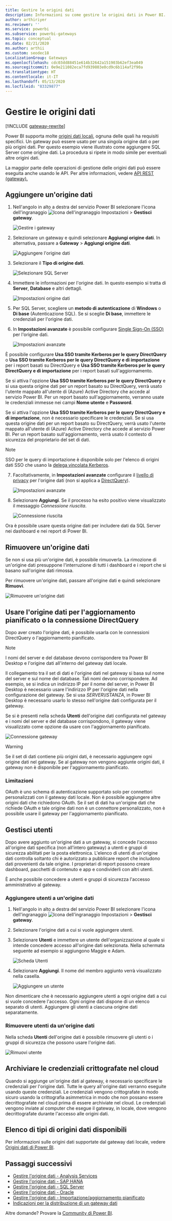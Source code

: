 ```yaml
---
title: Gestire le origini dati
description: Informazioni su come gestire le origini dati in Power BI.
author: arthiriyer
ms.reviewer: ''
ms.service: powerbi
ms.subservice: powerbi-gateways
ms.topic: conceptual
ms.date: 02/21/2020
ms.author: arthii
ms.custom: seodec18
LocalizationGroup: Gateways
ms.openlocfilehash: cdc03dd88451e614b32642a151903b62ef3ea049
ms.sourcegitcommit: 0e9e211082eca7fd939803e0cd9c6b114af2f90a
ms.translationtype: HT
ms.contentlocale: it-IT
ms.lasthandoff: 05/13/2020
ms.locfileid: "83329877"
---
```

# <a name="manage-data-sources"></a>Gestire le origini dati

[!INCLUDE [gateway-rewrite](../includes/gateway-rewrite.md)]

Power BI supporta molte [origini dati locali](power-bi-data-sources.md), ognuna delle quali ha requisiti specifici. Un gateway può essere usato per una singola origine dati o per più origini dati. Per questo esempio viene illustrato come aggiungere SQL Server come origine dati. La procedura si ripete in modo simile per eventuali altre origini dati.

La maggior parte delle operazioni di gestione delle origini dati può essere eseguita anche usando le API. Per altre informazioni, vedere [API REST (gateway).](/rest/api/power-bi/gateways)

## <a name="add-a-data-source"></a>Aggiungere un'origine dati

1. Nell'angolo in alto a destra del servizio Power BI selezionare l'icona dell'ingranaggio ![Icona dell'ingranaggio Impostazioni](media/service-gateway-data-sources/icon-gear.png) > **Gestisci gateway**.

    ![Gestire i gateway](media/service-gateway-data-sources/manage-gateways.png)

2. Selezionare un gateway e quindi selezionare **Aggiungi origine dati**. In alternativa, passare a **Gateway** > **Aggiungi origine dati**.

    ![Aggiungere l'origine dati](media/service-gateway-data-sources/add-data-source.png)

3. Selezionare il **Tipo di origine dati**.

    ![Selezionare SQL Server](media/service-gateway-data-sources/select-sql-server.png)

4. Immettere le informazioni per l'origine dati. In questo esempio si tratta di **Server**, **Database** e altri dettagli. 

    ![Impostazioni origine dati](media/service-gateway-data-sources/data-source-settings.png)

5. Per SQL Server, scegliere un **metodo di autenticazione** di **Windows** o **Di base** (Autenticazione SQL). Se si sceglie **Di base**, immettere le credenziali per l'origine dati.

6. In **Impostazioni avanzate** è possibile configurare [Single Sign-On (SSO)](service-gateway-sso-overview.md) per l'origine dati. 

    ![Impostazioni avanzate](media/service-gateway-data-sources/advanced-settings-02.png)

È possibile configurare **Usa SSO tramite Kerberos per le query DirectQuery** o **Usa SSO tramite Kerberos per le query DirectQuery e di importazione** per i report basati su DirectQuery e **Usa SSO tramite Kerberos per le query DirectQuery e di importazione** per i report basati sull'aggiornamento.

Se si attiva l'opzione **Usa SSO tramite Kerberos per le query DirectQuery** e si usa questa origine dati per un report basato su DirectQuery, verrà usato l'utente mappato all'utente di (Azure) Active Directory che accede al servizio Power BI. Per un report basato sull'aggiornamento, verranno usate le credenziali immesse nei campi **Nome utente** e **Password**.

Se si attiva l'opzione **Usa SSO tramite Kerberos per le query DirectQuery e di importazione**, non è necessario specificare le credenziali. Se si usa questa origine dati per un report basato su DirectQuery, verrà usato l'utente mappato all'utente di (Azure) Active Directory che accede al servizio Power BI.  Per un report basato sull'aggiornamento, verrà usato il contesto di sicurezza del proprietario del set di dati.

> [!NOTE]
>SSO per le query di importazione è disponibile solo per l'elenco di origini dati SSO che usano la [delega vincolata Kerberos](service-gateway-sso-kerberos.md).

7. Facoltativamente, in **Impostazioni avanzate** configurare il [livello di privacy](https://support.office.com/article/Privacy-levels-Power-Query-CC3EDE4D-359E-4B28-BC72-9BEE7900B540) per l'origine dati (non si applica a [DirectQuery](desktop-directquery-about.md)).

    ![Impostazioni avanzate](media/service-gateway-data-sources/advanced-settings.png)

8. Selezionare **Aggiungi**. Se il processo ha esito positivo viene visualizzato il messaggio *Connessione riuscita*.

    ![Connessione riuscita](media/service-gateway-data-sources/connection-successful.png)

Ora è possibile usare questa origine dati per includere dati da SQL Server nei dashboard e nei report di Power BI.

## <a name="remove-a-data-source"></a>Rimuovere un'origine dati

Se non si usa più un'origine dati, è possibile rimuoverla. La rimozione di un'origine dati presuppone l'interruzione di tutti i dashboard e i report che si basano sull'origine dati rimossa.

Per rimuovere un'origine dati, passare all'origine dati e quindi selezionare **Rimuovi**.

![Rimuovere un'origine dati](media/service-gateway-data-sources/remove-data-source.png)

## <a name="use-the-data-source-for-scheduled-refresh-or-directquery"></a>Usare l'origine dati per l'aggiornamento pianificato o la connessione DirectQuery

Dopo aver creato l'origine dati, è possibile usarla con le connessioni DirectQuery o l'aggiornamento pianificato.

> [!NOTE]
>I nomi del server e del database devono corrispondere tra Power BI Desktop e l'origine dati all'interno del gateway dati locale.

Il collegamento tra il set di dati e l'origine dati nel gateway si basa sul nome del server e sul nome del database. Tali nomi devono corrispondere. Ad esempio, se si indica un indirizzo IP per il nome del server, in Power BI Desktop è necessario usare l'indirizzo IP per l'origine dati nella configurazione del gateway. Se si usa *SERVER\ISTANZA*, in Power BI Desktop è necessario usarlo lo stesso nell'origine dati configurata per il gateway.

Se si è presenti nella scheda **Utenti** dell'origine dati configurata nel gateway e i nomi del server e del database corrispondono, il gateway viene visualizzato come opzione da usare con l'aggiornamento pianificato.

![Connessione gateway](media/service-gateway-data-sources/gateway-connection.png)

> [!WARNING]
> Se il set di dati contiene più origini dati, è necessario aggiungere ogni origine dati nel gateway. Se al gateway non vengono aggiunte origini dati, il gateway non è disponibile per l'aggiornamento pianificato.

### <a name="limitations"></a>Limitazioni

OAuth è uno schema di autenticazione supportato solo per connettori personalizzati con il gateway dati locale. Non è possibile aggiungere altre origini dati che richiedono OAuth. Se il set di dati ha un'origine dati che richiede OAuth e tale origine dati non è un connettore personalizzato, non è possibile usare il gateway per l'aggiornamento pianificato.

## <a name="manage-users"></a>Gestisci utenti

Dopo avere aggiunto un'origine dati a un gateway, si concede l'accesso all'origine dati specifica (non all'intero gateway) a utenti e gruppi di sicurezza abilitati per la posta elettronica. L'elenco di utenti di un'origine dati controlla soltanto chi è autorizzato a pubblicare report che includono dati provenienti da tale origine. I proprietari di report possono creare dashboard, pacchetti di contenuto e app e condividerli con altri utenti.

È anche possibile concedere a utenti e gruppi di sicurezza l'accesso amministrativo al gateway.

### <a name="add-users-to-a-data-source"></a>Aggiungere utenti a un'origine dati

1. Nell'angolo in alto a destra del servizio Power BI selezionare l'icona dell'ingranaggio ![Icona dell'ingranaggio Impostazioni](media/service-gateway-data-sources/icon-gear.png) > **Gestisci gateway**.

2. Selezionare l'origine dati a cui si vuole aggiungere utenti.

3. Selezionare **Utenti** e immettere un utente dell'organizzazione al quale si intende concedere accesso all'origine dati selezionata. Nella schermata seguente ad esempio si aggiungono Maggie e Adam.

    ![Scheda Utenti](media/service-gateway-data-sources/users-tab.png)

4. Selezionare **Aggiungi**. Il nome del membro aggiunto verrà visualizzato nella casella.

    ![Aggiungere un utente](media/service-gateway-data-sources/add-user.png)

Non dimenticare che è necessario aggiungere utenti a ogni origine dati a cui si vuole concedere l'accesso. Ogni origine dati dispone di un elenco separato di utenti. Aggiungere gli utenti a ciascuna origine dati separatamente.

### <a name="remove-users-from-a-data-source"></a>Rimuovere utenti da un'origine dati

Nella scheda **Utenti** dell'origine dati è possibile rimuovere gli utenti o i gruppi di sicurezza che possono usare l'origine dati.

![Rimuovi utente](media/service-gateway-data-sources/remove-user.png)

## <a name="store-encrypted-credentials-in-the-cloud"></a>Archiviare le credenziali crittografate nel cloud

Quando si aggiunge un'origine dati al gateway, è necessario specificare le credenziali per l'origine dati. Tutte le query all'origine dati verranno eseguite usando queste credenziali. Le credenziali vengono crittografate in modo sicuro usando la crittografia asimmetrica in modo che non possano essere decrittografate nel cloud prima di essere archiviate nel cloud. Le credenziali vengono inviate al computer che esegue il gateway, in locale, dove vengono decrittografate durante l'accesso alle origini dati.

## <a name="list-of-available-data-source-types"></a>Elenco di tipi di origini dati disponibili

Per informazioni sulle origini dati supportate dal gateway dati locale, vedere [Origini dati di Power BI](power-bi-data-sources.md).

## <a name="next-steps"></a>Passaggi successivi

* [Gestire l'origine dati - Analysis Services](service-gateway-enterprise-manage-ssas.md)
* [Gestire l'origine dati - SAP HANA](service-gateway-enterprise-manage-sap.md)
* [Gestire l'origine dati - SQL Server](service-gateway-enterprise-manage-sql.md)
* [Gestire l'origine dati - Oracle](service-gateway-onprem-manage-oracle.md)
* [Gestire l'origine dati - Importazione/aggiornamento pianificato](service-gateway-enterprise-manage-scheduled-refresh.md)
* [Indicazioni per la distribuzione di un gateway dati](service-gateway-deployment-guidance.md)

Altre domande? Provare la [Community di Power BI](https://community.powerbi.com/).
